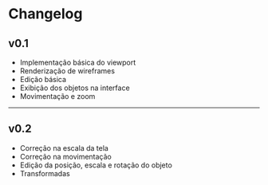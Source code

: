# Changelog

## v0.1

* Implementação básica do viewport
* Renderização de wireframes
* Edição básica
* Exibição dos objetos na interface
* Movimentação e zoom

---

## v0.2

* Correção na escala da tela
* Correção na movimentação
* Edição da posição, escala e rotação do objeto
* Transformadas

